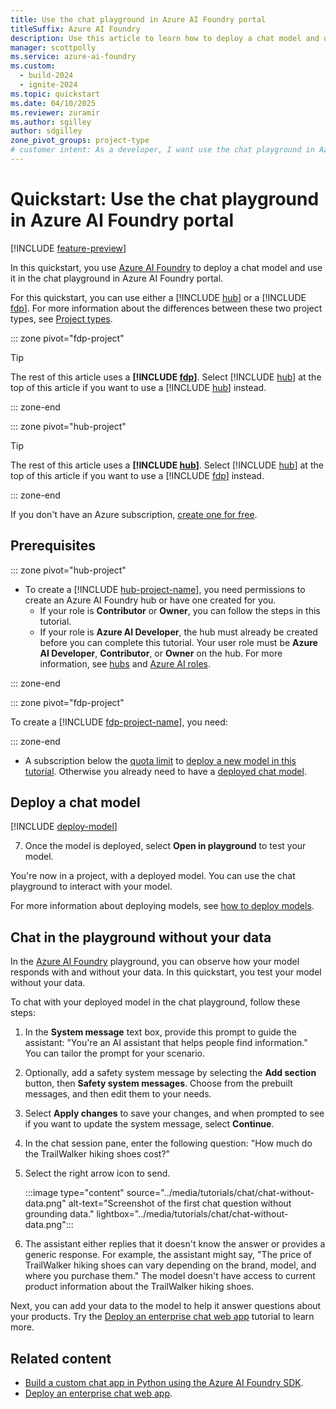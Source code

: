```yaml
---
title: Use the chat playground in Azure AI Foundry portal
titleSuffix: Azure AI Foundry
description: Use this article to learn how to deploy a chat model and use it in the chat playground in Azure AI Foundry portal.
manager: scottpolly
ms.service: azure-ai-foundry
ms.custom:
  - build-2024
  - ignite-2024
ms.topic: quickstart
ms.date: 04/10/2025
ms.reviewer: zuramir
ms.author: sgilley
author: sdgilley
zone_pivot_groups: project-type
# customer intent: As a developer, I want use the chat playground in Azure AI Foundry portal so I can work with generative AI.
---
```


# Quickstart: Use the chat playground in Azure AI Foundry portal

[!INCLUDE [feature-preview](../includes/feature-preview.md)]

In this quickstart, you use [Azure AI Foundry](https://ai.azure.com) to deploy a chat model and use it in the chat playground in Azure AI Foundry portal.

For this quickstart, you can use either a [!INCLUDE [hub](../includes/hub-project-name.md)] or a [!INCLUDE [fdp](../includes/fdp-project-name.md)]. For more information about the differences between these two project types, see [Project types](../what-is-azure-ai-foundry.md#project-types).

::: zone pivot="fdp-project"

> [!TIP]
> The rest of this article uses a **[!INCLUDE [fdp](../includes/fdp-project-name.md)]**.  Select [!INCLUDE [hub](../includes/hub-project-name.md)] at the top of this article if you want to use a [!INCLUDE [hub](../includes/hub-project-name.md)] instead.

::: zone-end

::: zone pivot="hub-project"

> [!TIP]
> The rest of this article uses a **[!INCLUDE [hub](../includes/hub-project-name.md)]**.  Select [!INCLUDE [hub](../includes/fdp-project-name.md)] at the top of this article if you want to use a [!INCLUDE [fdp](../includes/fdp-project-name.md)] instead.

::: zone-end

If you don't have an Azure subscription, <a href="https://azure.microsoft.com/free/cognitive-services" target="_blank">create one for free</a>.

## Prerequisites

::: zone pivot="hub-project"

- To create a [!INCLUDE [hub-project-name](../includes/hub-project-name.md)], you need permissions to create an Azure AI Foundry hub or have one created for you.
    - If your role is **Contributor** or **Owner**, you can follow the steps in this tutorial.
    - If your role is **Azure AI Developer**, the hub must already be created before you can complete this tutorial. Your user role must be **Azure AI Developer**, **Contributor**, or **Owner** on the hub. For more information, see [hubs](../concepts/ai-resources.md) and [Azure AI roles](../concepts/rbac-azure-ai-foundry.md).

::: zone-end

::: zone pivot="fdp-project"

To create a [!INCLUDE [fdp-project-name](../includes/fdp-project-name.md)], you need: 

::: zone-end

- A subscription below the [quota limit](../how-to/quota.md) to [deploy a new model in this tutorial](#deploy-a-chat-model). Otherwise you already need to have a [deployed chat model](../how-to/deploy-models-openai.md).


## Deploy a chat model

[!INCLUDE [deploy-model](../includes/deploy-model.md)]

7. Once the model is deployed, select **Open in playground** to test your model.

You're now in a project, with a deployed model. You can use the chat playground to interact with your model.

For more information about deploying models, see [how to deploy models](../how-to/deploy-models-openai.md).

## Chat in the playground without your data

In the [Azure AI Foundry](https://ai.azure.com) playground, you can observe how your model responds with and without your data. In this quickstart, you test your model without your data.

To chat with your deployed model in the chat playground, follow these steps:

1. In the **System message** text box, provide this prompt to guide the assistant: "You're an AI assistant that helps people find information." You can tailor the prompt for your scenario.
1. Optionally, add a safety system message by selecting the **Add section** button, then **Safety system messages**. Choose from the prebuilt messages, and then edit them to your needs.

1. Select **Apply changes** to save your changes, and when prompted to see if you want to update the system message, select **Continue**. 
1. In the chat session pane, enter the following question: "How much do the TrailWalker hiking shoes cost?"
1. Select the right arrow icon to send.

    :::image type="content" source="../media/tutorials/chat/chat-without-data.png" alt-text="Screenshot of the first chat question without grounding data." lightbox="../media/tutorials/chat/chat-without-data.png":::

1. The assistant either replies that it doesn't know the answer or provides a generic response. For example, the assistant might say, "The price of TrailWalker hiking shoes can vary depending on the brand, model, and where you purchase them." The model doesn't have access to current product information about the TrailWalker hiking shoes. 

Next, you can add your data to the model to help it answer questions about your products. Try the [Deploy an enterprise chat web app](../tutorials/deploy-chat-web-app.md) tutorial to learn more.

## Related content

- [Build a custom chat app in Python using the Azure AI Foundry SDK](./get-started-code.md).
- [Deploy an enterprise chat web app](../tutorials/deploy-chat-web-app.md).
